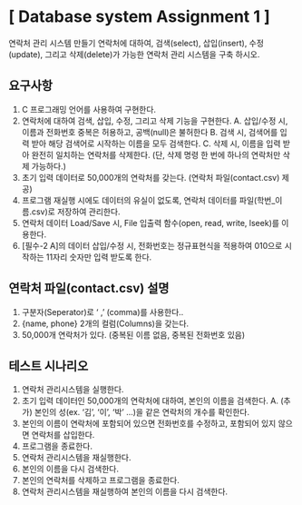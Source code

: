 # [ Database system Assignment 1 ]

연락처 관리 시스템 만들기
연락처에 대하여, 검색(select), 삽입(insert), 수정(update), 그리고 삭제(delete)가 가능한 연락처 관리 시스템을 구축 하시오.

## 요구사항
1. C 프로그래밍 언어를 사용하여 구현한다.
2. 연락처에 대하여 검색, 삽입, 수정, 그리고 삭제 기능을 구현한다.
  A. 삽입/수정 시, 이름과 전화번호 중복은 허용하고, 공백(null)은 불허한다 
  B. 검색 시, 검색어를 입력 받아 해당 검색어로 시작하는 이름을 모두 검색한다.
  C. 삭제 시, 이름을 입력 받아 완전히 일치하는 연락처를 삭제한다. (단, 삭제 명령 한 번에 하나의 연락처만 삭제 가능하다.)
3. 초기 입력 데이터로 50,000개의 연락처를 갖는다. (연락처 파일(contact.csv) 제공)
4. 프로그램 재실행 시에도 데이터의 유실이 없도록, 연락처 데이터를 파일(학번_이름.csv)로 저장하여 관리한다.
5. 연락처 데이터 Load/Save 시, File 입출력 함수(open, read, write, lseek)를 이용한다.
6.	[필수-2 A]의 데이터 삽입/수정 시, 전화번호는 정규표현식을 적용하여 010으로 시작하는 11자리 숫자만 입력 받도록 한다.

## 연락처 파일(contact.csv) 설명
1. 구분자(Seperator)로 ‘ ,’ (comma)를 사용한다..
2. {name, phone} 2개의 컬럼(Columns)을 갖는다.
3. 50,000개 연락처가 있다. (중복된 이름 없음, 중복된 전화번호 있음)
 
## 테스트 시나리오
1. 연락처 관리시스템을 실행한다.
2. 초기 입력 데이터인 50,000개의 연락처에 대하여, 본인의 이름을 검색한다.
  A. (추가) 본인의 성(ex. ‘김’, ‘이’, ‘박’ …)을 같은 연락처의 개수를 확인한다.
3. 본인의 이름이 연락처에 포함되어 있으면 전화번호를 수정하고, 포함되어 있지 않으면 연락처를 삽입한다. 
4. 프로그램을 종료한다.
5. 연락처 관리시스템을 재실행한다. 
6. 본인의 이름을 다시 검색한다. 
7. 본인의 연락처를 삭제하고 프로그램을 종료한다. 
8. 연락처 관리시스템을 재실행하여 본인의 이름을 다시 검색한다. 

